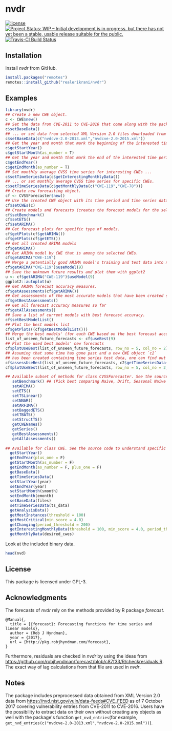 
<!--
---
output:
   html_document:
     self_contained: no
---
-->
<!-- README.md is generated from README.Rmd. Please edit that file -->
nvdr
====

[![license](https://img.shields.io/badge/license-GPL--3-blue.svg)](https://www.gnu.org/licenses/gpl-3.0.en.html) [![Project Status: WIP – Initial development is in progress, but there has not yet been a stable, usable release suitable for the public.](http://www.repostatus.org/badges/latest/wip.svg)](http://www.repostatus.org/#wip) [![Travis-CI Build Status](https://travis-ci.org/realerikrani/nvdr.svg?branch=master)](https://travis-ci.org/realerikrani/nvdr)

Installation
------------

Install *nvdr* from GitHub.

``` r
install.packages("remotes")
remotes::install_github("realerikrani/nvdr")
```

Examples
--------

``` r
library(nvdr)
## Create a new CWE object.
c <- CWE$new()
## Set the data from CVE-2011 to CVE-2016 that come along with the package ...
c$setBaseData()
## ... or set data from selected XML Version 2.0 files downloaded from https://nvd.nist.gov/vuln/data-feeds#CVE_FEED .
c$setBaseData(c("nvdcve-2.0-2013.xml","nvdcve-2.0-2015.xml"))
## Get the year and month that mark the beginning of the interested time period.
c$getStartYear()
c$getStartMonth(as_number = T)
## Get the year and month that mark the end of the interested time period. See how to change the end and start at the end of the README.
c$getEndYear()
c$getEndMonth(as_number = T)
## Set monthly average CVSS time series for interesting CWEs ...
c$setTimeSeriesData(c$getInterestingMonthlyData())
## ... or set monthly average CVSS time series for specific CWEs.
c$setTimeSeriesData(c$getMonthlyData(c("CWE-119","CWE-78")))
## Create new forecasting object.
cf <- CVSSForecaster$new()
## Use the created CWE object with its time period and time series data.
cf$setCWEs(c)
## Create models and forecasts (creates the forecast models for the selected CWEs' time series and measures the accuracy).
cf$setBenchmark()
cf$setETS()
cf$setARIMA()
## Get forecast plots for specific type of models.
cf$getPlots(cf$getARIMA())
cf$getPlots(cf$getETS())
## Get all created ARIMA models
cf$getARIMA()
## Get ARIMA model by CWE that is among the selected CWEs.
cf$getARIMA("CWE-119")
## Merge a potentially good ARIMA model's training and test data into new training data to  forecast the unknown future of 9 months.
cf$getARIMA("CWE-119")$useModel(9)
## Save the unknown future results and plot them with ggplot2
u <- cf$getARIMA("CWE-119")$useModel(9)
ggplot2::autoplot(u)
## Get ARIMA forecast accuracy measures.
cf$getAssessments(cf$getARIMA())
## Get assessments of the most accurate models that have been created so far for each CWE
cf$getBestAssessments()
## Get all forecast accuracy measures so far
cf$getAllAssessments()
## Save a list of current models with best forecast accuracy.
cf$setBestModelList()
## Plot the best models list
cf$getPlots((cf$getBestModelList()))
## Merge the best models' (for each CWE based on the best forecast accuracy) training and test data into new training data for forecasts of the unknown future of 9 months.
list_of_unseen_future_forecasts <- cf$useBest(9)
## Plot the used best models' new forecasts
cf$plotUseBest(list_of_unseen_future_forecasts, row_no = 5, col_no = 2)
## Assuming that some time has gone past and a new CWE object `c2`
## has been created containing time series test data, one can find out the forecast accuracy and add the obtained actual values to plots
cf$assessUseBest(list_of_unseen_future_forecasts, c2$getTimeSeriesData())
cf$plotUseBest(list_of_unseen_future_forecasts, row_no = 5, col_no = 2, actual = c2$getTimeSeriesData())

## Available subset of methods for class CVSSForecaster. See the source code to understand specific use cases.
   setBenchmark() ## (Pick best comparing Naive, Drift, Seasonal Naive and Mean).
   setARIMA()
   setETS()
   setTSLinear()
   setNNAR()
   setARFIMA()
   setBaggedETS()
   setTBATS()
   setStructTS()
   getCWENames()
   getSeries()
   getBestAssessments()
   getAllAssessments()
   
## Available for class CWE. See the source code to understand specific use cases.
  getStartYear()
  getEndYear(plus_one = F)
  getStartMonth(as_number = F)
  getEndMonth(as_number = F, plus_one = F)
  getBaseData()
  getTimeSeriesData()
  setStartYear(year)
  setEndYear(year)
  setStartMonth(smonth)
  setEndMonth(emonth)
  setBaseData(files)
  setTimeSeriesData(ts_data)
  getAnalysisData()
  getMostInstances(threshold = 100)
  getMostCritical(min_score = 4.0)
  getChanging(period_threshold = 200)
  getInterestingMonthlyData(threshold = 100, min_score = 4.0, period_threshold = 200, as_monthly_ts = T)
  getMonthlyData(desired_cwes)
```

Look at the included binary data.

``` r
head(nvd)
```

License
-------

This package is licensed under GPL-3.

Acknowledgments
---------------

The forecasts of *nvdr* rely on the methods provided by R package *forecast*.

    @Manual{,
      title = {{forecast}: Forecasting functions for time series and linear models},
      author = {Rob J Hyndman},
      year = {2017},
      url = {http://pkg.robjhyndman.com/forecast},
    }

Furthermore, residuals are checked in *nvdr* by using the ideas from <https://github.com/robjhyndman/forecast/blob/c87f33/R/checkresiduals.R>. The exact way of lag calculations from that file are used in *nvdr*.

Notes
-----

The package includes preprocessed data obtained from XML Version 2.0 data from <https://nvd.nist.gov/vuln/data-feeds#CVE_FEED> as of 7 October 2017 covering vulnerability entries from CVE-2011 to CVE-2016. Users have the possibility to extract data on their own without creating any objects as well with the package's function `get_nvd_entries`(for example, `get_nvd_entries(c("nvdcve-2.0-2013.xml","nvdcve-2.0-2015.xml"))`).
